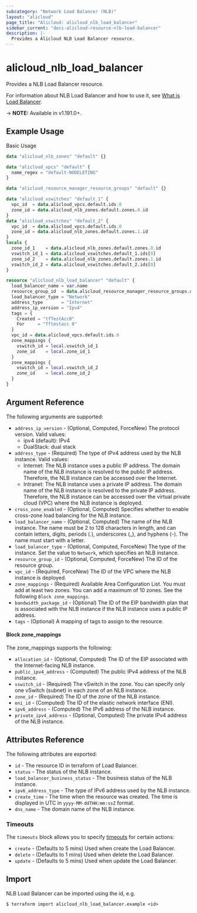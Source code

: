 ```yaml
---
subcategory: "Network Load Balancer (NLB)"
layout: "alicloud"
page_title: "Alicloud: alicloud_nlb_load_balancer"
sidebar_current: "docs-alicloud-resource-nlb-load-balancer"
description: |-
  Provides a Alicloud NLB Load Balancer resource.
---
```


# alicloud\_nlb\_load\_balancer

Provides a NLB Load Balancer resource.

For information about NLB Load Balancer and how to use it, see [What is Load Balancer](https://www.alibabacloud.com/help/en/server-load-balancer/latest/createloadbalancer).

-> **NOTE:** Available in v1.191.0+.

## Example Usage

Basic Usage

```terraform
data "alicloud_nlb_zones" "default" {}

data "alicloud_vpcs" "default" {
  name_regex = "default-NODELETING"
}

data "alicloud_resource_manager_resource_groups" "default" {}

data "alicloud_vswitches" "default_1" {
  vpc_id  = data.alicloud_vpcs.default.ids.0
  zone_id = data.alicloud_nlb_zones.default.zones.0.id
}
data "alicloud_vswitches" "default_2" {
  vpc_id  = data.alicloud_vpcs.default.ids.0
  zone_id = data.alicloud_nlb_zones.default.zones.1.id
}
locals {
  zone_id_1    = data.alicloud_nlb_zones.default.zones.0.id
  vswitch_id_1 = data.alicloud_vswitches.default_1.ids[0]
  zone_id_2    = data.alicloud_nlb_zones.default.zones.1.id
  vswitch_id_2 = data.alicloud_vswitches.default_2.ids[0]
}

resource "alicloud_nlb_load_balancer" "default" {
  load_balancer_name = var.name
  resource_group_id  = data.alicloud_resource_manager_resource_groups.default.ids.0
  load_balancer_type = "Network"
  address_type       = "Internet"
  address_ip_version = "Ipv4"
  tags = {
    Created = "tfTestAcc0"
    For     = "Tftestacc 0"
  }
  vpc_id = data.alicloud_vpcs.default.ids.0
  zone_mappings {
    vswitch_id = local.vswitch_id_1
    zone_id    = local.zone_id_1
  }
  zone_mappings {
    vswitch_id = local.vswitch_id_2
    zone_id    = local.zone_id_2
  }
}
```

## Argument Reference

The following arguments are supported:

* `address_ip_version` - (Optional, Computed, ForceNew) The protocol version. Valid values:
  - ipv4 (default): IPv4
  - DualStack: dual stack
* `address_type` - (Required) The type of IPv4 address used by the NLB instance. Valid values:
  - Internet: The NLB instance uses a public IP address. The domain name of the NLB instance is resolved to the public IP address. Therefore, the NLB instance can be accessed over the Internet.
  - Intranet: The NLB instance uses a private IP address. The domain name of the NLB instance is resolved to the private IP address. Therefore, the NLB instance can be accessed over the virtual private cloud (VPC) where the NLB instance is deployed.
* `cross_zone_enabled` - (Optional, Computed) Specifies whether to enable cross-zone load balancing for the NLB instance.
* `load_balancer_name` - (Optional, Computed) The name of the NLB instance. The name must be 2 to 128 characters in length, and can contain letters, digits, periods (.), underscores (_), and hyphens (-). The name must start with a letter.
* `load_balancer_type` - (Optional, Computed, ForceNew) The type of the instance. Set the value to `Network`, which specifies an NLB instance.
* `resource_group_id` - (Optional, Computed, ForceNew) The ID of the resource group.
* `vpc_id` - (Required, ForceNew) The ID of the VPC where the NLB instance is deployed.
* `zone_mappings` - (Required) Available Area Configuration List. You must add at least two zones. You can add a maximum of 10 zones. See the following `Block zone_mappings`.
* `bandwidth_package_id` - (Optional) The ID of the EIP bandwidth plan that is associated with the NLB instance if the NLB instance uses a public IP address.
* `tags` - (Optional) A mapping of tags to assign to the resource.


#### Block zone_mappings

The zone_mappings supports the following: 

* `allocation_id` - (Optional, Computed) The ID of the EIP associated with the Internet-facing NLB instance.
* `public_ipv4_address` - (Computed) The public IPv4 address of the NLB instance.
* `vswitch_id` - (Required) The vSwitch in the zone. You can specify only one vSwitch (subnet) in each zone of an NLB instance.
* `zone_id` - (Required) The ID of the zone of the NLB instance.
* `eni_id` - (Computed) The ID of the elastic network interface (ENI).
* `ipv6_address` - (Computed) The IPv6 address of the NLB instance.
* `private_ipv4_address` - (Optional, Computed) The private IPv4 address of the NLB instance.

## Attributes Reference

The following attributes are exported:

* `id` - The resource ID in terraform of Load Balancer.
* `status` - The status of the NLB instance.
* `load_balancer_business_status` - The business status of the NLB instance.
* `ipv6_address_type` - The type of IPv6 address used by the NLB instance.
* `create_time` - The time when the resource was created. The time is displayed in UTC in `yyyy-MM-ddTHH:mm:ssZ` format.
* `dns_name` - The domain name of the NLB instance.

### Timeouts

The `timeouts` block allows you to specify [timeouts](https://www.terraform.io/docs/configuration-0-11/resources.html#timeouts) for certain actions:

* `create` - (Defaults to 5 mins) Used when create the Load Balancer.
* `delete` - (Defaults to 1 mins) Used when delete the Load Balancer.
* `update` - (Defaults to 5 mins) Used when update the Load Balancer.

## Import

NLB Load Balancer can be imported using the id, e.g.

```shell
$ terraform import alicloud_nlb_load_balancer.example <id>
```